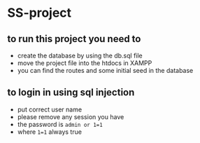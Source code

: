 # SS-project

## to run this project you need to

-   create the database by using the db.sql file
-   move the project file into the htdocs in XAMPP
-   you can find the routes and some initial seed in the database

## to login in using sql injection

-   put correct user name
-   please remove any session you have
-   the password is `admin or 1=1`
-   where `1=1` always true

